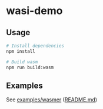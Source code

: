 # wasi-demo

## Usage

```bash
# Install dependencies
npm install

# Build wasm
npm run build:wasm
```

## Examples

See [examples/wasmer](./examples/wasmer/) ([README.md](./examples/wasmer/README.md))
